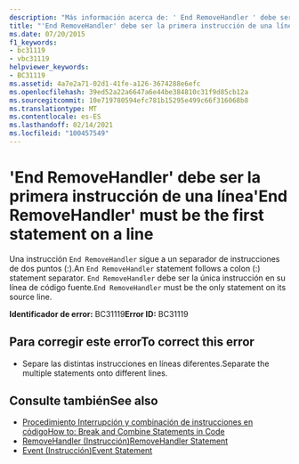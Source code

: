```yaml
---
description: "Más información acerca de: ' End RemoveHandler ' debe ser la primera instrucción de una línea"
title: "'End RemoveHandler' debe ser la primera instrucción de una línea"
ms.date: 07/20/2015
f1_keywords:
- bc31119
- vbc31119
helpviewer_keywords:
- BC31119
ms.assetid: 4a7e2a71-02d1-41fe-a126-3674288e6efc
ms.openlocfilehash: 39ed52a22a6647a6e44be384810c31f9d85cb12a
ms.sourcegitcommit: 10e719780594efc781b15295e499c66f316068b8
ms.translationtype: MT
ms.contentlocale: es-ES
ms.lasthandoff: 02/14/2021
ms.locfileid: "100457549"
---
```

# <a name="end-removehandler-must-be-the-first-statement-on-a-line"></a><span data-ttu-id="45aa2-103">'End RemoveHandler' debe ser la primera instrucción de una línea</span><span class="sxs-lookup"><span data-stu-id="45aa2-103">'End RemoveHandler' must be the first statement on a line</span></span>

<span data-ttu-id="45aa2-104">Una instrucción `End RemoveHandler` sigue a un separador de instrucciones de dos puntos (:).</span><span class="sxs-lookup"><span data-stu-id="45aa2-104">An `End RemoveHandler` statement follows a colon (:) statement separator.</span></span> <span data-ttu-id="45aa2-105">`End RemoveHandler` debe ser la única instrucción en su línea de código fuente.</span><span class="sxs-lookup"><span data-stu-id="45aa2-105">`End RemoveHandler` must be the only statement on its source line.</span></span>  
  
 <span data-ttu-id="45aa2-106">**Identificador de error:** BC31119</span><span class="sxs-lookup"><span data-stu-id="45aa2-106">**Error ID:** BC31119</span></span>  
  
## <a name="to-correct-this-error"></a><span data-ttu-id="45aa2-107">Para corregir este error</span><span class="sxs-lookup"><span data-stu-id="45aa2-107">To correct this error</span></span>  
  
- <span data-ttu-id="45aa2-108">Separe las distintas instrucciones en líneas diferentes.</span><span class="sxs-lookup"><span data-stu-id="45aa2-108">Separate the multiple statements onto different lines.</span></span>  
  
## <a name="see-also"></a><span data-ttu-id="45aa2-109">Consulte también</span><span class="sxs-lookup"><span data-stu-id="45aa2-109">See also</span></span>

- [<span data-ttu-id="45aa2-110">Procedimiento Interrupción y combinación de instrucciones en código</span><span class="sxs-lookup"><span data-stu-id="45aa2-110">How to: Break and Combine Statements in Code</span></span>](../programming-guide/program-structure/how-to-break-and-combine-statements-in-code.md)
- [<span data-ttu-id="45aa2-111">RemoveHandler (Instrucción)</span><span class="sxs-lookup"><span data-stu-id="45aa2-111">RemoveHandler Statement</span></span>](../language-reference/statements/removehandler-statement.md)
- [<span data-ttu-id="45aa2-112">Event (Instrucción)</span><span class="sxs-lookup"><span data-stu-id="45aa2-112">Event Statement</span></span>](../language-reference/statements/event-statement.md)
